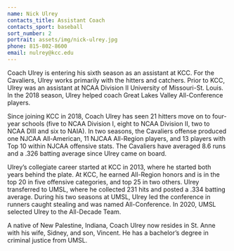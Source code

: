 ```yaml
---
name: Nick Ulrey
contacts_title: Assistant Coach
contacts_sport: baseball
sort_number: 2
portrait: assets/img/nick-ulrey.jpg
phone: 815-802-8600
email: nulrey@kcc.edu
---
```

Coach Ulrey is entering his sixth season as an assistant at KCC. For the Cavaliers, Ulrey works primarily with the hitters and catchers. Prior to KCC, Ulrey was an assistant at NCAA Division II University of Missouri-St. Louis. In the 2018 season, Ulrey helped coach Great Lakes Valley All-Conference players.&nbsp;

Since joining KCC in 2018, Coach Ulrey has seen 21 hitters move on to four-year schools (five to NCAA Division I, eight to NCAA Division II, two to NCAA DIII and six to NAIA). In two seasons, the Cavaliers offense produced one NJCAA All-American, 11 NJCAA All-Region players, and 13 players with Top 10 within NJCAA offensive stats. The Cavaliers have averaged 8.6 runs and a .326 batting average since Ulrey came on board.&nbsp;

Ulrey’s collegiate career started at KCC in 2013, where he started both years behind the plate. At KCC, he earned All-Region honors and is in the top 20 in five offensive categories, and top 25 in two others. Ulrey transferred to UMSL, where he collected 231 hits and posted a .334 batting average. During his two seasons at UMSL, Ulrey led the conference in runners caught stealing and was named All-Conference. In 2020, UMSL selected Ulrey to the All-Decade Team.

A native of New Palestine, Indiana, Coach Ulrey now resides in St. Anne with his wife, Sidney, and son, Vincent. He has a bachelor’s degree in criminal justice from UMSL.